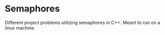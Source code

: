 # Semaphores
Different project problems utilizing semaphores in C++. Meant to run on a linux machine.
